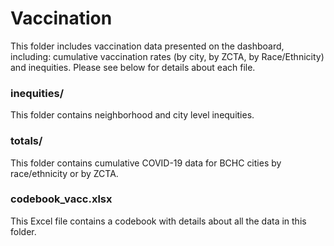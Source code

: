 # Vaccination

This folder includes vaccination data presented on the dashboard, including: cumulative vaccination rates (by city, by ZCTA, by Race/Ethnicity) and inequities. Please see below for details about each file.

### inequities/

This folder contains neighborhood and city level inequities.

### totals/

This folder contains cumulative COVID-19 data for BCHC cities by race/ethnicity or by ZCTA.

### codebook_vacc.xlsx

This Excel file contains a codebook with details about all the data in this folder.
